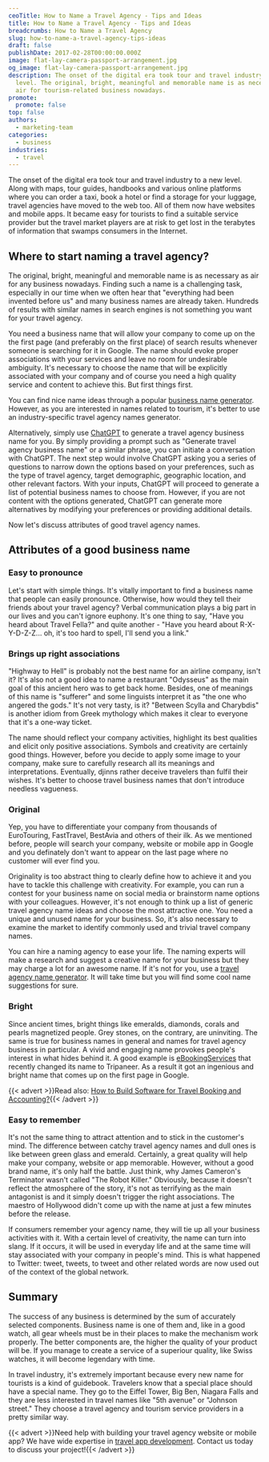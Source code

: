 ```yaml
---
ceoTitle: How to Name a Travel Agency - Tips and Ideas
title: How to Name a Travel Agency - Tips and Ideas
breadcrumbs: How to Name a Travel Agency
slug: how-to-name-a-travel-agency-tips-ideas
draft: false
publishDate: 2017-02-28T00:00:00.000Z
image: flat-lay-camera-passport-arrangement.jpg
og_image: flat-lay-camera-passport-arrangement.jpg
description: The onset of the digital era took tour and travel industry to a new
  level. The original, bright, meaningful and memorable name is as necessary as
  air for tourism-related business nowadays.
promote:
  promote: false
top: false
authors:
  - marketing-team
categories:
  - business
industries:
  - travel
---
```

The onset of the digital era took tour and travel industry to a new level. Along with maps, tour guides, handbooks and various online platforms where you can order a taxi, book a hotel or find a storage for your luggage, travel agencies have moved to the web too. All of them now have websites and mobile apps. It became easy for tourists to find a suitable service provider but the travel market players are at risk to get lost in the terabytes of information that swamps consumers in the Internet.

## Where to start naming a travel agency?

The original, bright, meaningful and memorable name is as necessary as air for any business nowadays. Finding such a name is a challenging task, especially in our time when we often hear that "everything had been invented before us" and many business names are already taken. Hundreds of results with similar names in search engines is not something you want for your travel agency.

You need a business name that will allow your company to come up on the the first page (and preferably on the first place) of search results whenever someone is searching for it in Google. The name should evoke proper associations with your services and leave no room for undesirable ambiguity. It's necessary to choose the name that will be explicitly associated with your company and of course you need a high quality service and content to achieve this. But first things first.

You can find nice name ideas through a popular [business name generator](https://anadea.info/blog/7-popular-business-name-generators). However, as you are interested in names related to tourism, it's better to use an industry-specific travel agency names generator.

Alternatively, simply use <a href="https://chat.openai.com/" target="_blank" rel="nofollow">ChatGPT</a> to generate a travel agency business name for you. By simply providing a prompt such as "Generate travel agency business name" or a similar phrase, you can initiate a conversation with ChatGPT. The next step would involve ChatGPT asking you a series of questions to narrow down the options based on your preferences, such as the type of travel agency, target demographic, geographic location, and other relevant factors. With your inputs, ChatGPT will proceed to generate a list of potential business names to choose from. However, if you are not content with the options generated, ChatGPT can generate more alternatives by modifying your preferences or providing additional details.

Now let's discuss attributes of good travel agency names.

## Attributes of a good business name

### Easy to pronounce

Let's start with simple things. It's vitally important to find a business name that people can easily pronounce. Otherwise, how would they tell their friends about your travel agency? Verbal communication plays a big part in our lives and you can't ignore euphony. It's one thing to say, "Have you heard about Travel Fella?" and quite another - "Have you heard about R-X-Y-D-Z-Z... oh, it's too hard to spell, I'll send you a link."

### Brings up right associations

"Highway to Hell" is probably not the best name for an airline company, isn't it? It's also not a good idea to name a restaurant "Odysseus" as the main goal of this ancient hero was to get back home. Besides, one of meanings of this name is "sufferer" and some linguists interpret it as "the one who angered the gods." It's not very tasty, is it? "Between Scylla and Charybdis" is another idiom from Greek mythology which makes it clear to everyone that it's a one-way ticket.

The name should reflect your company activities, highlight its best qualities and elicit only positive associations. Symbols and creativity are certainly good things. However, before you decide to apply some image to your company, make sure to carefully research all its meanings and interpretations. Eventually, djinns rather deceive travelers than fulfil their wishes. It's better to choose travel business names that don't introduce needless vagueness.

### Original

Yep, you have to differentiate your company from thousands of EuroTouring, FastTravel, BestAvia and others of their ilk. As we mentioned before, people will search your company, website or mobile app in Google and you definately don't want to appear on the last page where no customer will ever find you.

Originality is too abstract thing to clearly define how to achieve it and you have to tackle this challenge with creativity. For example, you can run a contest for your business name on social media or brainstorm name options with your colleagues. However, it's not enough to think up a list of generic travel agency name ideas and choose the most attractive one. You need a unique and unused name for your business. So, it's also necessary to examine the market to identify commonly used and trivial travel company names.

You can hire a naming agency to ease your life. The naming experts will make a research and suggest a creative name for your business but they may charge a lot for an awesome name. If it's not for you, use a [travel agency name generator](https://businessnameguide.com/). It will take time but you will find some cool name suggestions for sure.

### Bright

Since ancient times, bright things like emeralds, diamonds, corals and pearls magnetized people. Grey stones, on the contrary, are uninviting. The same is true for business names in general and names for travel agency business in particular. A vivid and engaging name provokes people's interest in what hides behind it. A good example is [eBookingServices](https://anadea.info/projects/ebookingservices) that recently changed its name to Tripaneer. As a result it got an ingenious and bright name that comes up on the first page in Google.

{{< advert >}}Read also: <a href="https://anadea.info/blog/travel-agency-software" target="_blank">How to Build Software for Travel Booking and Accounting?</a>{{< /advert >}}

### Easy to remember

It's not the same thing to attract attention and to stick in the customer's mind. The difference between catchy travel agency names and dull ones is like between green glass and emerald. Certainly, a great quality will help make your company, website or app memorable. However, without a good brand name, it's only half the battle. Just think, why James Cameron's Terminator wasn't called "The Robot Killer." Obviously, because it doesn't reflect the atmosphere of the story, it's not as terrifying as the main antagonist is and it simply doesn't trigger the right associations. The maestro of Hollywood didn't come up with the name at just a few minutes before the release.

If consumers remember your agency name, they will tie up all your business activities with it. With a certain level of creativity, the name can turn into slang. If it occurs, it will be used in everyday life and at the same time will stay associated with your company in people's mind. This is what happened to Twitter: tweet, tweets, to tweet and other related words are now used out of the context of the global network.

## Summary

The success of any business is determined by the sum of accurately selected components. Business name is one of them and, like in a good watch, all gear wheels must be in their places to make the mechanism work properly. The better components are, the higher the quality of your product will be. If you manage to create a service of a superiour quality, like Swiss watches, it will become legendary with time.

In travel industry, it's extremely important because every new name for tourists is a kind of guidebook. Travelers know that a special place should have a special name. They go to the Eiffel Tower, Big Ben, Niagara Falls and they are less interested in travel names like "5th avenue" or "Johnson street." They choose a travel agency and tourism service providers in a pretty similar way.

{{< advert >}}Need help with building your travel agency website or mobile app? We have wide expertise in [travel app development](https://anadea.info/solutions/travel-app-development). Contact us today to discuss your project!{{< /advert >}}
